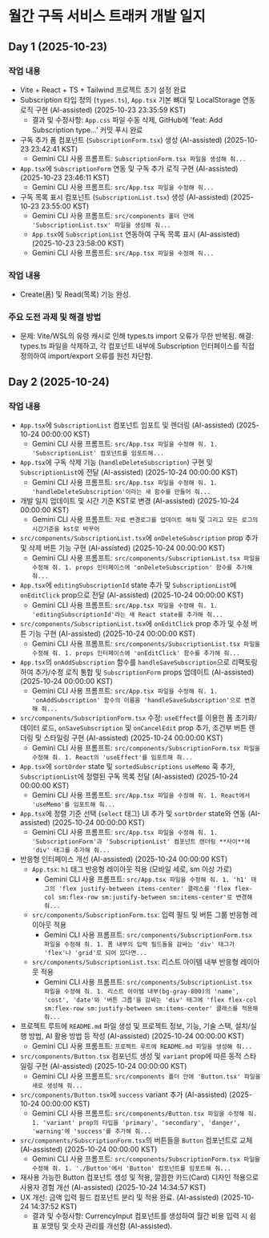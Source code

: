 # 월간 구독 서비스 트래커 개발 일지

## Day 1 (2025-10-23)

### 작업 내용
- Vite + React + TS + Tailwind 프로젝트 초기 설정 완료
- Subscription 타입 정의 (`types.ts`), `App.tsx` 기본 뼈대 및 LocalStorage 연동 로직 구현 (AI-assisted) (2025-10-23 23:35:59 KST)
  - 결과 및 수정사항: `App.css` 파일 수동 삭제, GitHub에 'feat: Add Subscription type...' 커밋 푸시 완료
- 구독 추가 폼 컴포넌트 (`SubscriptionForm.tsx`) 생성 (AI-assisted) (2025-10-23 23:42:41 KST)
  - Gemini CLI 사용 프롬프트: `SubscriptionForm.tsx 파일을 생성해 줘...`
- `App.tsx`에 `SubscriptionForm` 연동 및 구독 추가 로직 구현 (AI-assisted) (2025-10-23 23:46:11 KST)
  - Gemini CLI 사용 프롬프트: `src/App.tsx 파일을 수정해 줘...`
- 구독 목록 표시 컴포넌트 (`SubscriptionList.tsx`) 생성 (AI-assisted) (2025-10-23 23:55:00 KST)
  - Gemini CLI 사용 프롬프트: `src/components 폴더 안에 'SubscriptionList.tsx' 파일을 생성해 줘...`
  - `App.tsx`에 `SubscriptionList` 연동하여 구독 목록 표시 (AI-assisted) (2025-10-23 23:58:00 KST)
  - Gemini CLI 사용 프롬프트: `src/App.tsx 파일을 수정해 줘...`

### 작업 내용
- Create(폼) 및 Read(목록) 기능 완성.

### 주요 도전 과제 및 해결 방법
- 문제: Vite/WSL의 유령 캐시로 인해 types.ts import 오류가 무한 반복됨. 해결: types.ts 파일을 삭제하고, 각 컴포넌트 내부에 Subscription 인터페이스를 직접 정의하여 import/export 오류를 원천 차단함.

## Day 2 (2025-10-24)

### 작업 내용
- `App.tsx`에 `SubscriptionList` 컴포넌트 임포트 및 렌더링 (AI-assisted) (2025-10-24 00:00:00 KST)
  - Gemini CLI 사용 프롬프트: `src/App.tsx 파일을 수정해 줘. 1. 'SubscriptionList' 컴포넌트를 임포트해...`
- `App.tsx`에 구독 삭제 기능 (`handleDeleteSubscription`) 구현 및 `SubscriptionList`에 전달 (AI-assisted) (2025-10-24 00:00:00 KST)
  - Gemini CLI 사용 프롬프트: `src/App.tsx 파일을 수정해 줘. 1. 'handleDeleteSubscription'이라는 새 함수를 만들어 줘...`
- 개발 일지 업데이트 및 시간 기준 KST로 변경 (AI-assisted) (2025-10-24 00:00:00 KST)
  - Gemini CLI 사용 프롬프트: `자료 변경로그를 업데이트 해줘` 및 `그리고 모든 로그의 시간기준을 kst로 바꾸어`
- `src/components/SubscriptionList.tsx`에 `onDeleteSubscription` prop 추가 및 삭제 버튼 기능 구현 (AI-assisted) (2025-10-24 00:00:00 KST)
  - Gemini CLI 사용 프롬프트: `src/components/SubscriptionList.tsx 파일을 수정해 줘. 1. props 인터페이스에 'onDeleteSubscription' 함수를 추가해 줘...`
- `App.tsx`에 `editingSubscriptionId` state 추가 및 `SubscriptionList`에 `onEditClick` prop으로 전달 (AI-assisted) (2025-10-24 00:00:00 KST)
  - Gemini CLI 사용 프롬프트: `src/App.tsx 파일을 수정해 줘. 1. 'editingSubscriptionId'라는 새 React state를 추가해 줘...`
- `src/components/SubscriptionList.tsx`에 `onEditClick` prop 추가 및 수정 버튼 기능 구현 (AI-assisted) (2025-10-24 00:00:00 KST)
  - Gemini CLI 사용 프롬프트: `src/components/SubscriptionList.tsx 파일을 수정해 줘. 1. props 인터페이스에 'onEditClick' 함수를 추가해 줘...`
- `App.tsx`의 `onAddSubscription` 함수를 `handleSaveSubscription`으로 리팩토링하여 추가/수정 로직 통합 및 `SubscriptionForm` props 업데이트 (AI-assisted) (2025-10-24 00:00:00 KST)
  - Gemini CLI 사용 프롬프트: `src/App.tsx 파일을 수정해 줘. 1. 'onAddSubscription' 함수의 이름을 'handleSaveSubscription'으로 변경해 줘...`
- `src/components/SubscriptionForm.tsx` 수정: `useEffect`를 이용한 폼 초기화/데이터 로드, `onSaveSubscription` 및 `onCancelEdit` prop 추가, 조건부 버튼 렌더링 및 스타일링 구현 (AI-assisted) (2025-10-24 00:00:00 KST)
  - Gemini CLI 사용 프롬프트: `src/components/SubscriptionForm.tsx 파일을 수정해 줘. 1. React의 'useEffect'를 임포트해 줘...`
- `App.tsx`에 `sortOrder` state 및 `sortedSubscriptions` `useMemo` 훅 추가, `SubscriptionList`에 정렬된 구독 목록 전달 (AI-assisted) (2025-10-24 00:00:00 KST)
  - Gemini CLI 사용 프롬프트: `src/App.tsx 파일을 수정해 줘. 1. React에서 'useMemo'를 임포트해 줘...`
- `App.tsx`에 정렬 기준 선택 (`select` 태그) UI 추가 및 `sortOrder` state와 연동 (AI-assisted) (2025-10-24 00:00:00 KST)
  - Gemini CLI 사용 프롬프트: `src/App.tsx 파일을 수정해 줘. 1. 'SubscriptionForm'과 'SubscriptionList' 컴포넌트 렌더링 **사이**에 'div' 태그를 추가해 줘...`
- 반응형 인터페이스 개선 (AI-assisted) (2025-10-24 00:00:00 KST)
  - `App.tsx`: `h1` 태그 반응형 레이아웃 적용 (모바일 세로, sm 이상 가로)
    - Gemini CLI 사용 프롬프트: `src/App.tsx 파일을 수정해 줘. 1. 'h1' 태그의 'flex justify-between items-center' 클래스를 'flex flex-col sm:flex-row sm:justify-between sm:items-center'로 변경해 줘...`
  - `src/components/SubscriptionForm.tsx`: 입력 필드 및 버튼 그룹 반응형 레이아웃 적용
    - Gemini CLI 사용 프롬프트: `src/components/SubscriptionForm.tsx 파일을 수정해 줘. 1. 폼 내부의 입력 필드들을 감싸는 'div' 태그가 'flex'나 'grid'로 되어 있다면...`
  - `src/components/SubscriptionList.tsx`: 리스트 아이템 내부 반응형 레이아웃 적용
    - Gemini CLI 사용 프롬프트: `src/components/SubscriptionList.tsx 파일을 수정해 줘. 1. 리스트 아이템 내부(bg-gray-800)의 'name', 'cost', 'date'와 '버튼 그룹'을 감싸는 'div' 태그에 'flex flex-col sm:flex-row sm:justify-between sm:items-center' 클래스를 적용해 줘...`
- 프로젝트 루트에 `README.md` 파일 생성 및 프로젝트 정보, 기능, 기술 스택, 설치/실행 방법, AI 활용 방법 등 작성 (AI-assisted) (2025-10-24 00:00:00 KST)
  - Gemini CLI 사용 프롬프트: `프로젝트 루트에 README.md 파일을 생성해 줘...`
- `src/components/Button.tsx` 컴포넌트 생성 및 `variant` prop에 따른 동적 스타일링 구현 (AI-assisted) (2025-10-24 00:00:00 KST)
  - Gemini CLI 사용 프롬프트: `src/components 폴더 안에 'Button.tsx' 파일을 새로 생성해 줘...`
- `src/components/Button.tsx`에 `success` variant 추가 (AI-assisted) (2025-10-24 00:00:00 KST)
  - Gemini CLI 사용 프롬프트: `src/components/Button.tsx 파일을 수정해 줘. 1. 'variant' prop의 타입을 'primary', 'secondary', 'danger', 'warning'에 'success'를 추가해 줘...`
- `src/components/SubscriptionForm.tsx`의 버튼들을 `Button` 컴포넌트로 교체 (AI-assisted) (2025-10-24 00:00:00 KST)
  - Gemini CLI 사용 프롬프트: `src/components/SubscriptionForm.tsx 파일을 수정해 줘. 1. './Button'에서 'Button' 컴포넌트를 임포트해 줘...`
- 재사용 가능한 Button 컴포넌트 생성 및 적용, 깔끔한 카드(Card) 디자인 적용으로 사용자 경험 개선 (AI-assisted) (2025-10-24 14:34:57 KST)
- UX 개선: 금액 입력 필드 컴포넌트 분리 및 적용 완료. (AI-assisted) (2025-10-24 14:37:52 KST)
  - 결과 및 수정사항: CurrencyInput 컴포넌트를 생성하여 월간 비용 입력 시 쉼표 포맷팅 및 숫자 관리를 개선함 (AI-assisted).
